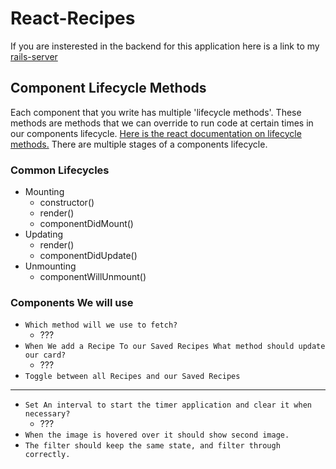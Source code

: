 # React-Recipes

If you are insterested in the backend for this application here is a link to my [rails-server](https://github.com/Ejguzman3988/pt110920-rails-recipe-backend)

## Component Lifecycle Methods

Each component that you write has multiple 'lifecycle methods'. These methods are methods that we can override to run code at certain times in our components lifecycle. [Here is the react documentation on lifecycle methods.](https://reactjs.org/docs/react-component.html) There are multiple stages of a components lifecycle.

### Common Lifecycles

- Mounting
  - constructor()
  - render()
  - componentDidMount()
- Updating
  - render()
  - componentDidUpdate()
- Unmounting
  - componentWillUnmount()

### Components We will use

- `Which method will we use to fetch?`
  - ???
- `When We add a Recipe To our Saved Recipes What method should update our card?`
  - ???
- `Toggle between all Recipes and our Saved Recipes`

---
- `Set An interval to start the timer application and clear it when necessary?`
  - ???
- `When the image is hovered over it should show second image.`
- `The filter should keep the same state, and filter through correctly.`
